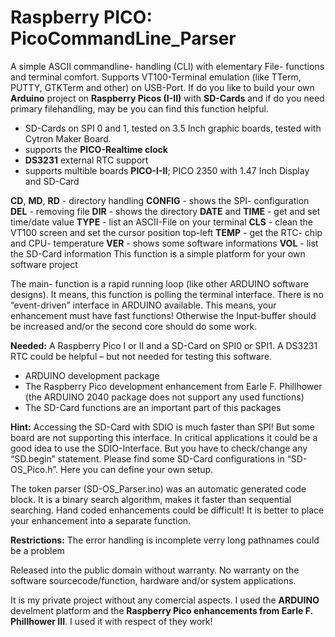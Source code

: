 # Raspberry PICO: PicoCommandLine_Parser
A simple ASCII commandline- handling (CLI) with elementary File- functions and terminal comfort. Supports VT100-Terminal emulation (like TTerm, PUTTY, GTKTerm and other) on USB-Port.
If do you like to build your own **Arduino** project on **Raspberry Picos (I-II)** with **SD-Cards** and if do you need primary filehandling, may be you can find this function helpful.
- SD-Cards on SPI 0 and 1, tested on 3.5 Inch graphic boards, tested with Cytron Maker Board.
- supports the **PICO-Realtime clock**
- **DS3231** external RTC support 
- supports multible boards **PICO-I-II**; PICO 2350 with 1.47 Inch Display and SD-Card
  
**CD**, **MD**, **RD** - directory handling
**CONFIG** - shows the SPI- configuration
**DEL** - removing file
**DIR** - shows the directory
**DATE** and **TIME** - get and set time/date value
**TYPE** - list an ASCII-File on your terminal
**CLS** - clean the VT100 screen and set the cursor position top-left
**TEMP** - get the RTC- chip and CPU- temperature
**VER** - shows some software informations
**VOL** - list the SD-Card information
This function is a simple platform for your own software project

The main- function is a rapid running loop (like other ARDUINO software designs). It means, this function is polling the terminal interface. There is no “event-driven” interface in ARDUINO available. This means, your enhancement must have fast functions! Otherwise the Input-buffer should be increased and/or the second core should do some work.

**Needed:**
A Raspberry Pico I or II and a SD-Card on SPI0 or SPI1. A DS3231 RTC could be helpful – but not needed for testing this software.
 
-	ARDUINO development package
-	The Raspberry Pico development enhancement from Earle F. Phillhower (the ARDUINO 2040 package does not support any used functions)
-	The SD-Card functions are an important part of this packages

**Hint:**
Accessing the SD-Card with SDIO is much faster than SPI! But some board are not supporting this interface. In critical applications it could be a good idea to use the SDIO-Interface. But you have to check/change any “SD.begin” statement. 
Please find some SD-Card configurations in “SD-OS_Pico.h”. Here you can define your own setup.

The token parser (SD-OS_Parser.ino) was an automatic generated code block. It is a binary search algorithm, makes it faster than sequential searching. Hand coded enhancements could be difficult! It is better to place your enhancement into a separate function.

**Restrictions:**
The error handling is incomplete 
verry long pathnames could be a problem

Released into the public domain without warranty.
No warranty on the software sourcecode/function, hardware and/or system applications.

It is my private project without any comercial aspects. I used the **ARDUINO** develment platform and the **Raspberry Pico enhancements from Earle F. Phillhower III**.
I used it with respect of they work!
